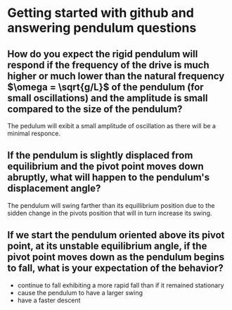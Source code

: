 # Getting started with github and answering pendulum questions 

###

## How do you expect the rigid pendulum will respond if the frequency of the drive is much higher or much lower than the natural frequency $\omega = \sqrt{g/L}$ of the pendulum (for small oscillations) and the amplitude is small compared to the size of the pendulum?
The pedulum will exibit a small amplitude of oscillation as there will be a minimal responce. 

## If the pendulum is slightly displaced from equilibrium and the pivot point moves down abruptly, what will happen to the pendulum's displacement angle?
The pendulum will swing farther than its equillibrium position due to the sidden change in the pivots position that will in turn increase its swing.

## If we start the pendulum oriented above its pivot point, at its unstable equilibrium angle, if the pivot point moves down as the pendulum begins to fall, what is your expectation of the behavior? 
* continue to fall exhibiting a more rapid fall than if it remained stationary 
* cause the pendulum to have a larger swing 
* have a faster descent 
